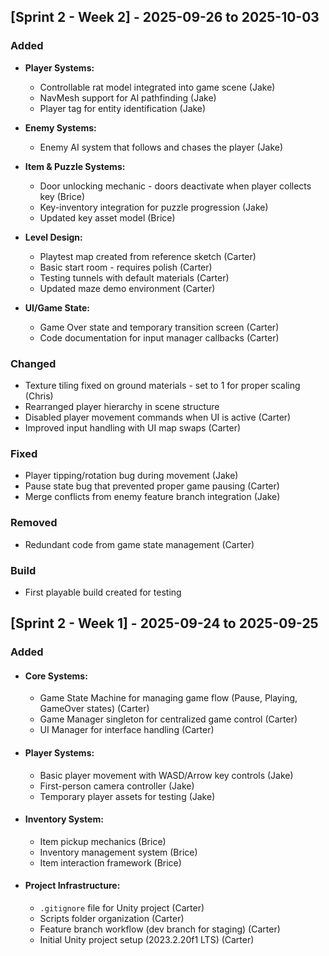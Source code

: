 ## [Sprint 2 - Week 2] - 2025-09-26 to 2025-10-03

### Added

- **Player Systems:**
  - Controllable rat model integrated into game scene (Jake)
  - NavMesh support for AI pathfinding (Jake)
  - Player tag for entity identification (Jake)
  
- **Enemy Systems:**
  - Enemy AI system that follows and chases the player (Jake)
  
- **Item & Puzzle Systems:**
  - Door unlocking mechanic - doors deactivate when player collects key (Brice)
  - Key-inventory integration for puzzle progression (Jake)
  - Updated key asset model (Brice)
  
- **Level Design:**
  - Playtest map created from reference sketch (Carter)
  - Basic start room - requires polish (Carter)
  - Testing tunnels with default materials (Carter)
  - Updated maze demo environment (Carter)

- **UI/Game State:**
  - Game Over state and temporary transition screen (Carter)
  - Code documentation for input manager callbacks (Carter)

### Changed

- Texture tiling fixed on ground materials - set to 1 for proper scaling (Chris)
- Rearranged player hierarchy in scene structure 
- Disabled player movement commands when UI is active (Carter)
- Improved input handling with UI map swaps (Carter)

### Fixed

- Player tipping/rotation bug during movement (Jake)
- Pause state bug that prevented proper game pausing (Carter)
- Merge conflicts from enemy feature branch integration (Jake)

### Removed

- Redundant code from game state management (Carter)

### Build

- First playable build created for testing

## [Sprint 2 - Week 1] - 2025-09-24 to 2025-09-25

### Added

- #### **Core Systems:**

  - Game State Machine for managing game flow (Pause, Playing, GameOver states) (Carter)
  - Game Manager singleton for centralized game control (Carter)
  - UI Manager for interface handling (Carter)

- #### **Player Systems:**

  - Basic player movement with WASD/Arrow key controls (Jake)
  - First-person camera controller (Jake)
  - Temporary player assets for testing (Jake)

- #### **Inventory System:**

  - Item pickup mechanics (Brice)
  - Inventory management system (Brice)
  - Item interaction framework (Brice)

- #### **Project Infrastructure:**

  - `.gitignore` file for Unity project (Carter)
  - Scripts folder organization (Carter)
  - Feature branch workflow (dev branch for staging) (Carter)
  - Initial Unity project setup (2023.2.20f1 LTS) (Carter)
